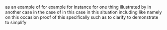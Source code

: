 as an example of
for example
for instance
for one thing
illustrated by
in another case
in the case of
in this case
in this situation
including
like
namely
on this occasion
proof of this
specifically
such as
to clarify
to demonstrate
to simplify